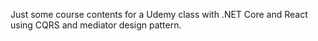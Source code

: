 Just some course contents for a Udemy class with .NET Core and React using CQRS and mediator 
design pattern.
